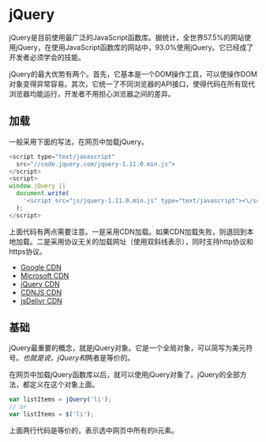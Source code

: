 # jQuery
jQuery是目前使用最广泛的JavaScript函数库。据统计，全世界57.5%的网站使用jQuery，在使用JavaScript函数库的网站中，93.0%使用jQuery。它已经成了开发者必须学会的技能。

jQuery的最大优势有两个。首先，它基本是一个DOM操作工具，可以使操作DOM对象变得异常容易。其次，它统一了不同浏览器的API接口，使得代码在所有现代浏览器均能运行，开发者不用担心浏览器之间的差异。

## 加载
一般采用下面的写法，在网页中加载jQuery。
```js
<script type="text/javascript"
  src="//code.jquery.com/jquery-1.11.0.min.js">
</script>
<script>
window.jQuery ||
  document.write(
    '<script src="js/jquery-1.11.0.min.js" type="text/javascript"><\/script>'
  );
</script>
```

上面代码有两点需要注意。一是采用CDN加载。如果CDN加载失败，则退回到本地加载。二是采用协议无关的加载网址（使用双斜线表示），同时支持http协议和https协议。
- [Google CDN](https://developers.google.com/speed/libraries/#jquery)
- [Microsoft CDN](https://docs.microsoft.com/en-us/aspnet/ajax/cdn/overview#jQuery_Releases_on_the_CDN_0)
- [jQuery CDN](http://jquery.com/download/#jquery-39-s-cdn-provided-by-maxcdn)
- [CDNJS CDN](https://cdnjs.com/libraries/jquery/)
- [jsDelivr CDN](http://www.jsdelivr.com/#!jquery)

## 基础
jQuery最重要的概念，就是jQuery对象。它是一个全局对象，可以简写为美元符号$。也就是说，jQuery和$两者是等价的。

在网页中加载jQuery函数库以后，就可以使用jQuery对象了。jQuery的全部方法，都定义在这个对象上面。
```js
var listItems = jQuery('li');
// or
var listItems = $('li');
```
上面两行代码是等价的，表示选中网页中所有的li元素。

